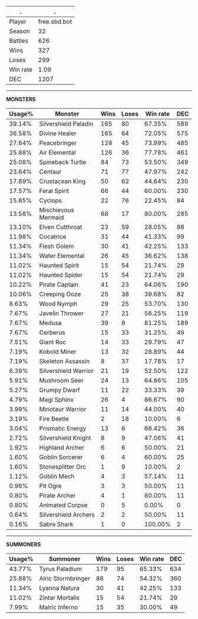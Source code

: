 .|.
|-|-
Player|free.sbd.bot
Season|32
Battles|626
Wins|327
Loses|299
Win rate|1.09
DEC|1207

---
**MONSTERS**

Usage%|Monster|Wins|Loses|Win rate|DEC|
-|-|-|-|-|-|
39.14%|Silvershield Paladin|165|80|67.35%|589|
36.58%|Divine Healer|165|64|72.05%|575|
27.64%|Peacebringer|128|45|73.99%|485|
25.88%|Air Elemental|126|36|77.78%|461|
25.08%|Spineback Turtle|84|73|53.50%|349|
23.64%|Centaur|71|77|47.97%|242|
17.89%|Crustacean King|50|62|44.64%|230|
17.57%|Feral Spirit|66|44|60.00%|230|
15.65%|Cyclops|22|76|22.45%|84|
13.58%|Mischievous Mermaid|68|17|80.00%|285|
13.10%|Elven Cutthroat|23|59|28.05%|88|
11.98%|Cocatrice|31|44|41.33%|99|
11.34%|Flesh Golem|30|41|42.25%|133|
11.34%|Water Elemental|26|45|36.62%|138|
11.02%|Haunted Spirit|15|54|21.74%|29|
11.02%|Haunted Spider|15|54|21.74%|29|
10.22%|Pirate Captain|41|23|64.06%|190|
10.06%|Creeping Ooze|25|38|39.68%|82|
8.63%|Wood Nymph|29|25|53.70%|130|
7.67%|Javelin Thrower|27|21|56.25%|119|
7.67%|Medusa|39|9|81.25%|189|
7.67%|Cerberus|15|33|31.25%|49|
7.51%|Giant Roc|14|33|29.79%|47|
7.19%|Kobold Miner|13|32|28.89%|44|
7.19%|Skeleton Assassin|8|37|17.78%|17|
6.39%|Silvershield Warrior|21|19|52.50%|122|
5.91%|Mushroom Seer|24|13|64.86%|105|
5.27%|Grumpy Dwarf|11|22|33.33%|39|
4.79%|Magi Sphinx|26|4|86.67%|90|
3.99%|Minotaur Warrior|11|14|44.00%|40|
3.19%|Fire Beetle|2|18|10.00%|6|
3.04%|Prismatic Energy|13|6|68.42%|36|
2.72%|Silvershield Knight|8|9|47.06%|41|
1.92%|Highland Archer|6|6|50.00%|21|
1.60%|Goblin Sorcerer|6|4|60.00%|25|
1.60%|Stonesplitter Orc|1|9|10.00%|2|
1.12%|Goblin Mech|4|3|57.14%|11|
0.96%|Pit Ogre|3|3|50.00%|11|
0.80%|Pirate Archer|4|1|80.00%|11|
0.80%|Animated Corpse|0|5|0.00%|0|
0.64%|Silvershield Archers|2|2|50.00%|11|
0.16%|Sabre Shark|1|0|100.00%|2|

---
**SUMMONERS**

Usage%|Summoner|Wins|Loses|Win rate|DEC|
-|-|-|-|-|-|
43.77%|Tyrus Paladium|179|95|65.33%|634|
25.88%|Alric Stormbringer|88|74|54.32%|360|
11.34%|Lyanna Natura|30|41|42.25%|133|
11.02%|Zintar Mortalis|15|54|21.74%|29|
7.99%|Malric Inferno|15|35|30.00%|49|
